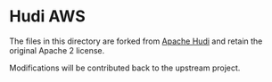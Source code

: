 # Hudi AWS

The files in this directory are forked from [Apache Hudi](https://github.com/apache/hudi) and retain the original Apache 2 license.

Modifications will be contributed back to the upstream project.
